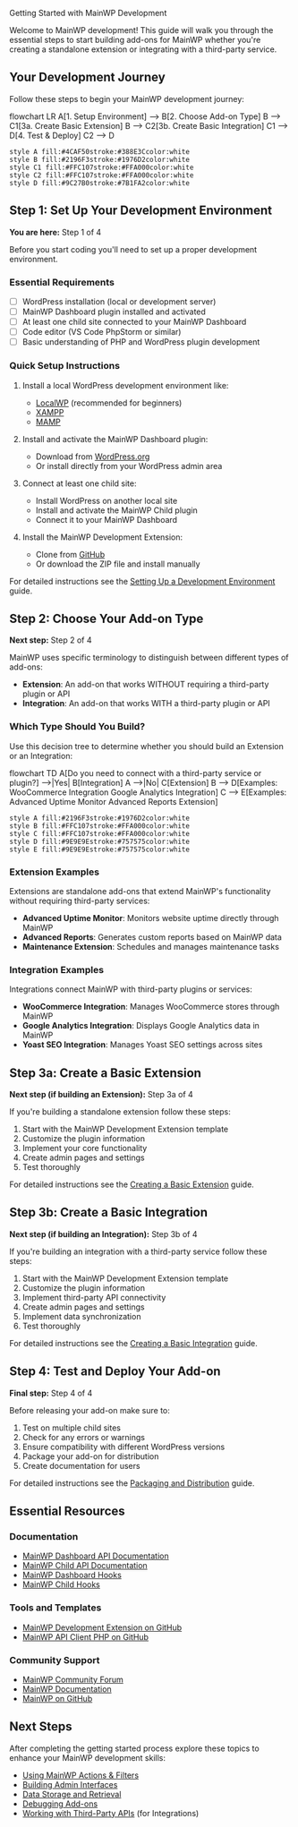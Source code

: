 Getting Started with MainWP Development

Welcome to MainWP development! This guide will walk you through the essential steps to start building add-ons for MainWP whether you're creating a standalone extension or integrating with a third-party service.

## Your Development Journey

Follow these steps to begin your MainWP development journey:

<div class="mermaid">
flowchart LR
    A[1. Setup Environment] --> B[2. Choose Add-on Type]
    B --> C1[3a. Create Basic Extension]
    B --> C2[3b. Create Basic Integration]
    C1 --> D[4. Test & Deploy]
    C2 --> D

    style A fill:#4CAF50stroke:#388E3Ccolor:white
    style B fill:#2196F3stroke:#1976D2color:white
    style C1 fill:#FFC107stroke:#FFA000color:white
    style C2 fill:#FFC107stroke:#FFA000color:white
    style D fill:#9C27B0stroke:#7B1FA2color:white
</div>

## Step 1: Set Up Your Development Environment

<div class="progress-indicator">
<strong>You are here:</strong> Step 1 of 4
</div>

Before you start coding you'll need to set up a proper development environment.

### Essential Requirements

- [ ] WordPress installation (local or development server)
- [ ] MainWP Dashboard plugin installed and activated
- [ ] At least one child site connected to your MainWP Dashboard
- [ ] Code editor (VS Code PhpStorm or similar)
- [ ] Basic understanding of PHP and WordPress plugin development

### Quick Setup Instructions

1. Install a local WordPress development environment like:
   - [LocalWP](https://localwp.com/) (recommended for beginners)
   - [XAMPP](https://www.apachefriends.org/)
   - [MAMP](https://www.mamp.info/)

2. Install and activate the MainWP Dashboard plugin:
   - Download from [WordPress.org](https://wordpress.org/plugins/mainwp/)
   - Or install directly from your WordPress admin area

3. Connect at least one child site:
   - Install WordPress on another local site
   - Install and activate the MainWP Child plugin
   - Connect it to your MainWP Dashboard

4. Install the MainWP Development Extension:
   - Clone from [GitHub](https://github.com/mainwp/mainwp-development-extension)
   - Or download the ZIP file and install manually

For detailed instructions see the [Setting Up a Development Environment](../how-to/setup-environment.md) guide.

## Step 2: Choose Your Add-on Type

<div class="progress-indicator">
<strong>Next step:</strong> Step 2 of 4
</div>

MainWP uses specific terminology to distinguish between different types of add-ons:

- **Extension**: An add-on that works WITHOUT requiring a third-party plugin or API
- **Integration**: An add-on that works WITH a third-party plugin or API

### Which Type Should You Build?

Use this decision tree to determine whether you should build an Extension or an Integration:

<div class="mermaid">
flowchart TD
    A[Do you need to connect with a third-party service or plugin?] -->|Yes| B[Integration]
    A -->|No| C[Extension]
    B --> D[Examples: WooCommerce Integration Google Analytics Integration]
    C --> E[Examples: Advanced Uptime Monitor Advanced Reports Extension]

    style A fill:#2196F3stroke:#1976D2color:white
    style B fill:#FFC107stroke:#FFA000color:white
    style C fill:#FFC107stroke:#FFA000color:white
    style D fill:#9E9E9Estroke:#757575color:white
    style E fill:#9E9E9Estroke:#757575color:white
</div>

### Extension Examples

Extensions are standalone add-ons that extend MainWP's functionality without requiring third-party services:

- **Advanced Uptime Monitor**: Monitors website uptime directly through MainWP
- **Advanced Reports**: Generates custom reports based on MainWP data
- **Maintenance Extension**: Schedules and manages maintenance tasks

### Integration Examples

Integrations connect MainWP with third-party plugins or services:

- **WooCommerce Integration**: Manages WooCommerce stores through MainWP
- **Google Analytics Integration**: Displays Google Analytics data in MainWP
- **Yoast SEO Integration**: Manages Yoast SEO settings across sites

## Step 3a: Create a Basic Extension

<div class="progress-indicator">
<strong>Next step (if building an Extension):</strong> Step 3a of 4
</div>

If you're building a standalone extension follow these steps:

1. Start with the MainWP Development Extension template
2. Customize the plugin information
3. Implement your core functionality
4. Create admin pages and settings
5. Test thoroughly

For detailed instructions see the [Creating a Basic Extension](../how-to/create-basic-extension.md) guide.

## Step 3b: Create a Basic Integration

<div class="progress-indicator">
<strong>Next step (if building an Integration):</strong> Step 3b of 4
</div>

If you're building an integration with a third-party service follow these steps:

1. Start with the MainWP Development Extension template
2. Customize the plugin information
3. Implement third-party API connectivity
4. Create admin pages and settings
5. Implement data synchronization
6. Test thoroughly

For detailed instructions see the [Creating a Basic Integration](../how-to/create-basic-integration.md) guide.

## Step 4: Test and Deploy Your Add-on

<div class="progress-indicator">
<strong>Final step:</strong> Step 4 of 4
</div>

Before releasing your add-on make sure to:

1. Test on multiple child sites
2. Check for any errors or warnings
3. Ensure compatibility with different WordPress versions
4. Package your add-on for distribution
5. Create documentation for users

For detailed instructions see the [Packaging and Distribution](../how-to/packaging-distribution.md) guide.

## Essential Resources

### Documentation

- [MainWP Dashboard API Documentation](../../source-code/dashboard/)
- [MainWP Child API Documentation](../../source-code/child/)
- [MainWP Dashboard Hooks](../../mainwp-hooks/dashboard/)
- [MainWP Child Hooks](../../mainwp-hooks/child/)

### Tools and Templates

- [MainWP Development Extension on GitHub](https://github.com/mainwp/mainwp-development-extension)
- [MainWP API Client PHP on GitHub](https://github.com/mainwp/mainwp-api-client-php)

### Community Support

- [MainWP Community Forum](https://mainwp.com/forum/)
- [MainWP Documentation](https://kb.mainwp.com/)
- [MainWP on GitHub](https://github.com/mainwp)

## Next Steps

After completing the getting started process explore these topics to enhance your MainWP development skills:

- [Using MainWP Actions & Filters](../how-to/actions-filters.md)
- [Building Admin Interfaces](../how-to/admin-interfaces.md)
- [Data Storage and Retrieval](../how-to/data-storage.md)
- [Debugging Add-ons](../how-to/debugging.md)
- [Working with Third-Party APIs](../how-to/third-party-apis.md) (for Integrations)
